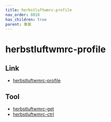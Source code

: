 ```yaml
---
title: herbstluftwmrc-profile
nav_order: 8010
has_children: true
parent: 專案
---
```


# herbstluftwmrc-profile


## Link

* [herbstluftwmrc-profile](https://github.com/samwhelp/note-about-herbstluftwm/tree/gh-pages/_demo/project/herbstluftwmrc-profile)


## Tool

* [herbstluftwmrc-get](herbstluftwmrc-get)
* [herbstluftwmrc-ctrl](herbstluftwmrc-ctrl)
